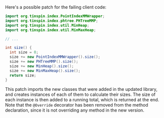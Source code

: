 Here's a possible patch for the failing client code:

```java
import org.tinspin.index.PointIndexMMWrapper;
import org.tinspin.index.phtree.PHTreeMMP;
import org.tinspin.index.util.MinHeap;
import org.tinspin.index.util.MinMaxHeap;

// ...

int size() {
  int size = 0;
  size += new PointIndexMMWrapper().size();
  size += new PHTreeMMP().size();
  size += new MinHeap().size();
  size += new MinMaxHeap().size();
  return size;
}
```

This patch imports the new classes that were added in the updated library, and creates instances of each of them to calculate their sizes. The size of each instance is then added to a running total, which is returned at the end. Note that the `@Override` decorator has been removed from the method declaration, since it is not overriding any method in the new version.